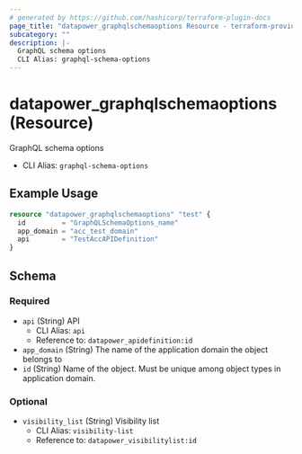 ```yaml
---
# generated by https://github.com/hashicorp/terraform-plugin-docs
page_title: "datapower_graphqlschemaoptions Resource - terraform-provider-datapower"
subcategory: ""
description: |-
  GraphQL schema options
  CLI Alias: graphql-schema-options
---
```


# datapower_graphqlschemaoptions (Resource)

GraphQL schema options
  - CLI Alias: `graphql-schema-options`

## Example Usage

```terraform
resource "datapower_graphqlschemaoptions" "test" {
  id         = "GraphQLSchemaOptions_name"
  app_domain = "acc_test_domain"
  api        = "TestAccAPIDefinition"
}
```

<!-- schema generated by tfplugindocs -->
## Schema

### Required

- `api` (String) API
  - CLI Alias: `api`
  - Reference to: `datapower_apidefinition:id`
- `app_domain` (String) The name of the application domain the object belongs to
- `id` (String) Name of the object. Must be unique among object types in application domain.

### Optional

- `visibility_list` (String) Visibility list
  - CLI Alias: `visibility-list`
  - Reference to: `datapower_visibilitylist:id`
